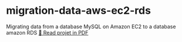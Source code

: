 # migration-data-aws-ec2-rds
Migrating data from a database MySQL  on Amazon EC2 to a database amazon RDS
[📄 Read projet in PDF](projet.pdf)
[](projet.pdf)
